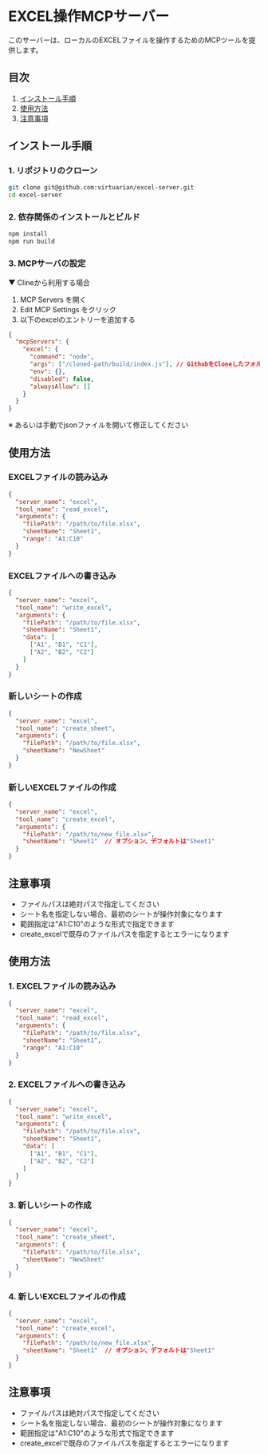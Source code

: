 # EXCEL操作MCPサーバー

このサーバーは、ローカルのEXCELファイルを操作するためのMCPツールを提供します。

## 目次

1. [インストール手順](#インストール手順)
2. [使用方法](#使用方法)
3. [注意事項](#注意事項)

## インストール手順

### 1. リポジトリのクローン

```bash
git clone git@github.com:virtuarian/excel-server.git
cd excel-server
```

### 2. 依存関係のインストールとビルド

```bash
npm install
npm run build
```

### 3. MCPサーバの設定

▼ Clineから利用する場合

1. MCP Servers を開く
2. Edit MCP Settings をクリック
3. 以下のexcelのエントリーを追加する

```json
{
  "mcpServers": {
    "excel": {
      "command": "node",
      "args": ["/cloned-path/build/index.js"], // GithubをCloneしたフォルダ
      "env": {},
      "disabled": false,
      "alwaysAllow": []
    }
  }
}
```

※ あるいは手動でjsonファイルを開いて修正してください

## 使用方法

### EXCELファイルの読み込み

```json
{
  "server_name": "excel",
  "tool_name": "read_excel",
  "arguments": {
    "filePath": "/path/to/file.xlsx",
    "sheetName": "Sheet1",
    "range": "A1:C10"
  }
}
```

### EXCELファイルへの書き込み

```json
{
  "server_name": "excel",
  "tool_name": "write_excel",
  "arguments": {
    "filePath": "/path/to/file.xlsx",
    "sheetName": "Sheet1",
    "data": [
      ["A1", "B1", "C1"],
      ["A2", "B2", "C2"]
    ]
  }
}
```

### 新しいシートの作成

```json
{
  "server_name": "excel",
  "tool_name": "create_sheet",
  "arguments": {
    "filePath": "/path/to/file.xlsx",
    "sheetName": "NewSheet"
  }
}
```

### 新しいEXCELファイルの作成

```json
{
  "server_name": "excel",
  "tool_name": "create_excel",
  "arguments": {
    "filePath": "/path/to/new_file.xlsx",
    "sheetName": "Sheet1"  // オプション、デフォルトは"Sheet1"
  }
}
```

## 注意事項

- ファイルパスは絶対パスで指定してください
- シート名を指定しない場合、最初のシートが操作対象になります
- 範囲指定は"A1:C10"のような形式で指定できます
- create_excelで既存のファイルパスを指定するとエラーになります



## 使用方法

### 1. EXCELファイルの読み込み

```json
{
  "server_name": "excel",
  "tool_name": "read_excel",
  "arguments": {
    "filePath": "/path/to/file.xlsx",
    "sheetName": "Sheet1",
    "range": "A1:C10"
  }
}
```

### 2. EXCELファイルへの書き込み

```json
{
  "server_name": "excel",
  "tool_name": "write_excel",
  "arguments": {
    "filePath": "/path/to/file.xlsx",
    "sheetName": "Sheet1",
    "data": [
      ["A1", "B1", "C1"],
      ["A2", "B2", "C2"]
    ]
  }
}
```

### 3. 新しいシートの作成

```json
{
  "server_name": "excel",
  "tool_name": "create_sheet",
  "arguments": {
    "filePath": "/path/to/file.xlsx",
    "sheetName": "NewSheet"
  }
}
```

### 4. 新しいEXCELファイルの作成

```json
{
  "server_name": "excel",
  "tool_name": "create_excel",
  "arguments": {
    "filePath": "/path/to/new_file.xlsx",
    "sheetName": "Sheet1"  // オプション、デフォルトは"Sheet1"
  }
}
```

## 注意事項
- ファイルパスは絶対パスで指定してください
- シート名を指定しない場合、最初のシートが操作対象になります
- 範囲指定は"A1:C10"のような形式で指定できます
- create_excelで既存のファイルパスを指定するとエラーになります
